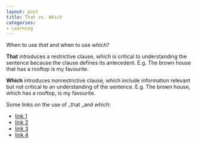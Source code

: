 ```yaml
---
layout: post
title: That vs. Which
categories:
- Learning
---
```



When to use _that_ and when to use _which_?

**That** introduces a restrictive clause, which is critical to understanding the sentence because the clause defines its antecedent. E.g. The brown house that has a rooftop is my favourite.

**Which** introduces nonrestrictive clause, which include information relevant but not critical to an understanding of the sentence. E.g. The brown house, which has a rooftop, is my favourite.

Some links on the use of _that _and _which_:

- [link 1](http://englishplus.com/grammar/00000255.htm)
- [link 2](http://www.worldwidewords.org/articles/which.htm)
- [link 3](http://www-personal.umich.edu/~jlawler/aue/xmasthat.html)
- [link 4](http://www.grammarbook.com/grammar/whoVwhVt.asp)
